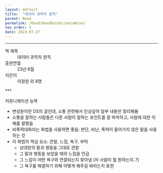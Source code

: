 ```yaml
---
layout: default
title:  "데이터 과학자 원칙"
parent: Read
permalink: /Read/ReadDataScienceNine/
nav_order: 3
date: 2023-07-27
---
```


***
<dl>
  <dt>책 제목</dt>
  <dd>데이터 과학자 원칙</dd>
<dt>출판연월</dt>
  <dd>23년 6월</dd>
  <dt>지은이</dt>
  <dd>이정원 외 8명</dd>
</dl>
***


커뮤니케이션 능력

- 변성윤이란 DS의 글인데, 소통 관련해서 인상깊어 일부 내용만 정리해봄
- 소통을 잘하는 사람들은 다른 사람이 말하는 포인트를 잘 파악하고, 사람에 대한 이해를 잘했음
- 비폭력대화라는 화법을 사용하면 좋음: 판단, 비난, 폭력이 들어가지 않은 말을 사용하는 것
- 이 화법의 핵심 요소: 관찰, 느낌, 욕구, 부탁
  - 상대방의 말과 행동을 그대로 관찰
  - 그 말과 행동을 보았을 때의 느낌을 언급
  - 그 느낌이 어떤 욕구와 연결되는지 찾아냄 (저 사람이 뭘 원하는지..?)
  - 그 욕구를 해결하기 위해 어떻게 해주길 바라는지 표현


